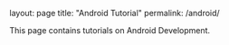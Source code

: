 layout: page
title: "Android Tutorial"
permalink: /android/

This page contains tutorials on Android Development.